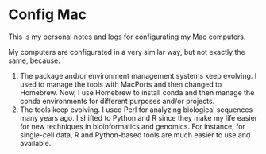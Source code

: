 # Config Mac

This is my personal notes and logs for configurating my Mac computers.

My computers are configurated in a very similar way, but not exactly the 
same, because: 

1. The package and/or environment management systems keep evolving. I used to 
manage the tools with MacPorts and then changed to Homebrew. Now, I use Homebrew 
to install conda and then manage the conda environments for different purposes 
and/or projects.
1. The tools keep evolving. I used Perl for analyzing biological sequences 
many years ago. I shifted to Python and R since they make my life easier for 
new techniques in bioinformatics and genomics. For instance, for single-cell 
data, R and Python-based tools are much easier to use and available.
